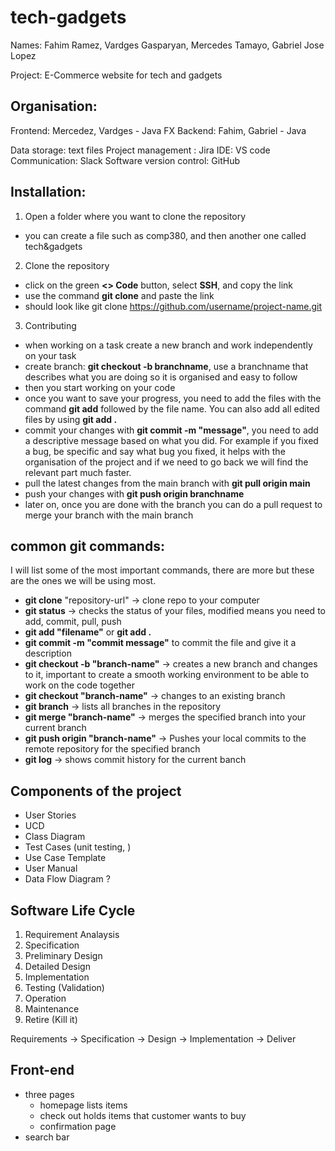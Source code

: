 # tech-gadgets

Names: Fahim Ramez, Vardges Gasparyan, Mercedes Tamayo, Gabriel Jose Lopez

Project: E-Commerce website for tech and gadgets

## Organisation:
Frontend: Mercedez, Vardges - Java FX
Backend: Fahim, Gabriel - Java

Data storage: text files
Project management : Jira
IDE: VS code
Communication: Slack
Software version control: GitHub


## Installation:
1. Open a folder where you want to clone the repository
- you can create a file such as comp380, and then another one called tech&gadgets

2. Clone the repository
- click on the green **<> Code** button, select **SSH**, and copy the link
- use the command **git clone** and paste the link
- should look like git clone https://github.com/username/project-name.git

3. Contributing
- when working on a task create a new branch and work independently on your task
- create branch: **git checkout -b branchname**, use a branchname that describes what you are doing so it is organised and easy to follow
- then you start working on your code
- once you want to save your progress, you need to add the files with the command **git add** followed by the file name. You can also add all edited files by using **git add .**
- commit your changes with **git commit -m "message"**, you need to add a descriptive message based on what you did. For example if you fixed a bug, be specific and say what bug you fixed, it helps with the organisation of the project and if we need to go back we will find the relevant part much faster.
- pull the latest changes from the main branch with **git pull origin main**
- push your changes with **git push origin branchname**
- later on, once you are done with the branch you can do a pull request to merge your branch with the main branch

## common git commands:
I will list some of the most important commands, there are more but these are the ones we will be using most.
- **git clone** "repository-url" -> clone repo to your computer
- **git status** -> checks the status of your files, modified means you need to add, commit, pull, push
- **git add "filename"** or **git add .**
- **git commit -m "commit message"** to commit the file and give it a description
- **git checkout -b "branch-name"** -> creates a new branch and changes to it, important to create a smooth working environment to be able to work on the code together
- **git checkout "branch-name"** -> changes to an existing branch
- **git branch** -> lists all branches in the repository
- **git merge "branch-name"** -> merges the specified branch into your current branch
- **git push origin "branch-name"** -> Pushes your local commits to the remote repository for the specified branch
- **git log** -> shows commit history for the current banch

## Components of the project
- User Stories
- UCD
- Class Diagram
- Test Cases (unit testing, )
- Use Case Template 
- User Manual
- Data Flow Diagram ?

## Software Life Cycle
1. Requirement Analaysis
2. Specification
3. Preliminary Design
4. Detailed Design
5. Implementation
6. Testing (Validation)
7. Operation
8. Maintenance
9. Retire (Kill it)

Requirements -> Specification -> Design -> Implementation -> Deliver

## Front-end
- three pages
	- homepage lists items
	- check out holds items that customer wants to buy
	- confirmation page
- search bar